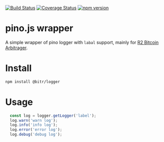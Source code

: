 [![Build Status](https://travis-ci.org/bitrinjani/logger.svg?branch=master)](https://travis-ci.org/bitrinjani/logger) [![Coverage Status](https://coveralls.io/repos/github/bitrinjani/logger/badge.svg?branch=master&i=2)](https://coveralls.io/github/bitrinjani/logger?branch=master) [![npm version](https://badge.fury.io/js/%40bitr%2Flogger.svg)](https://badge.fury.io/js/%40bitr%2Flogger)

# pino.js wrapper
A simple wrapper of pino logger with `labal` support, mainly for [R2 Bitcoin Arbitrager](https://github.com/bitrinjani/r2).

# Install

```bash
npm install @bitr/logger
```

# Usage

```JavaScript
  const log = logger.getLogger('label');
  log.warn('warn log');
  log.info('info log');
  log.error('error log');
  log.debug('debug log');
```
